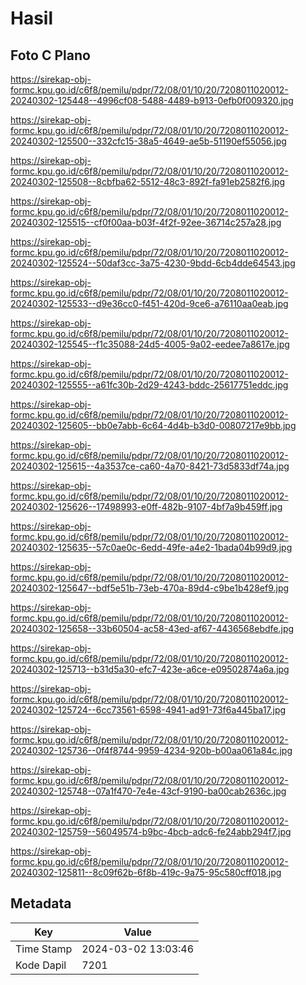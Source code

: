 # Hasil

## Foto C Plano

https://sirekap-obj-formc.kpu.go.id/c6f8/pemilu/pdpr/72/08/01/10/20/7208011020012-20240302-125448--4996cf08-5488-4489-b913-0efb0f009320.jpg

https://sirekap-obj-formc.kpu.go.id/c6f8/pemilu/pdpr/72/08/01/10/20/7208011020012-20240302-125500--332cfc15-38a5-4649-ae5b-51190ef55056.jpg

https://sirekap-obj-formc.kpu.go.id/c6f8/pemilu/pdpr/72/08/01/10/20/7208011020012-20240302-125508--8cbfba62-5512-48c3-892f-fa91eb2582f6.jpg

https://sirekap-obj-formc.kpu.go.id/c6f8/pemilu/pdpr/72/08/01/10/20/7208011020012-20240302-125515--cf0f00aa-b03f-4f2f-92ee-36714c257a28.jpg

https://sirekap-obj-formc.kpu.go.id/c6f8/pemilu/pdpr/72/08/01/10/20/7208011020012-20240302-125524--50daf3cc-3a75-4230-9bdd-6cb4dde64543.jpg

https://sirekap-obj-formc.kpu.go.id/c6f8/pemilu/pdpr/72/08/01/10/20/7208011020012-20240302-125533--d9e36cc0-f451-420d-9ce6-a76110aa0eab.jpg

https://sirekap-obj-formc.kpu.go.id/c6f8/pemilu/pdpr/72/08/01/10/20/7208011020012-20240302-125545--f1c35088-24d5-4005-9a02-eedee7a8617e.jpg

https://sirekap-obj-formc.kpu.go.id/c6f8/pemilu/pdpr/72/08/01/10/20/7208011020012-20240302-125555--a61fc30b-2d29-4243-bddc-25617751eddc.jpg

https://sirekap-obj-formc.kpu.go.id/c6f8/pemilu/pdpr/72/08/01/10/20/7208011020012-20240302-125605--bb0e7abb-6c64-4d4b-b3d0-00807217e9bb.jpg

https://sirekap-obj-formc.kpu.go.id/c6f8/pemilu/pdpr/72/08/01/10/20/7208011020012-20240302-125615--4a3537ce-ca60-4a70-8421-73d5833df74a.jpg

https://sirekap-obj-formc.kpu.go.id/c6f8/pemilu/pdpr/72/08/01/10/20/7208011020012-20240302-125626--17498993-e0ff-482b-9107-4bf7a9b459ff.jpg

https://sirekap-obj-formc.kpu.go.id/c6f8/pemilu/pdpr/72/08/01/10/20/7208011020012-20240302-125635--57c0ae0c-6edd-49fe-a4e2-1bada04b99d9.jpg

https://sirekap-obj-formc.kpu.go.id/c6f8/pemilu/pdpr/72/08/01/10/20/7208011020012-20240302-125647--bdf5e51b-73eb-470a-89d4-c9be1b428ef9.jpg

https://sirekap-obj-formc.kpu.go.id/c6f8/pemilu/pdpr/72/08/01/10/20/7208011020012-20240302-125658--33b60504-ac58-43ed-af67-4436568ebdfe.jpg

https://sirekap-obj-formc.kpu.go.id/c6f8/pemilu/pdpr/72/08/01/10/20/7208011020012-20240302-125713--b31d5a30-efc7-423e-a6ce-e09502874a6a.jpg

https://sirekap-obj-formc.kpu.go.id/c6f8/pemilu/pdpr/72/08/01/10/20/7208011020012-20240302-125724--6cc73561-6598-4941-ad91-73f6a445ba17.jpg

https://sirekap-obj-formc.kpu.go.id/c6f8/pemilu/pdpr/72/08/01/10/20/7208011020012-20240302-125736--0f4f8744-9959-4234-920b-b00aa061a84c.jpg

https://sirekap-obj-formc.kpu.go.id/c6f8/pemilu/pdpr/72/08/01/10/20/7208011020012-20240302-125748--07a1f470-7e4e-43cf-9190-ba00cab2636c.jpg

https://sirekap-obj-formc.kpu.go.id/c6f8/pemilu/pdpr/72/08/01/10/20/7208011020012-20240302-125759--56049574-b9bc-4bcb-adc6-fe24abb294f7.jpg

https://sirekap-obj-formc.kpu.go.id/c6f8/pemilu/pdpr/72/08/01/10/20/7208011020012-20240302-125811--8c09f62b-6f8b-419c-9a75-95c580cff018.jpg


## Metadata

| Key        | Value               |
| ---------- | ------------------- |
| Time Stamp | 2024-03-02 13:03:46 |
| Kode Dapil | 7201                |



